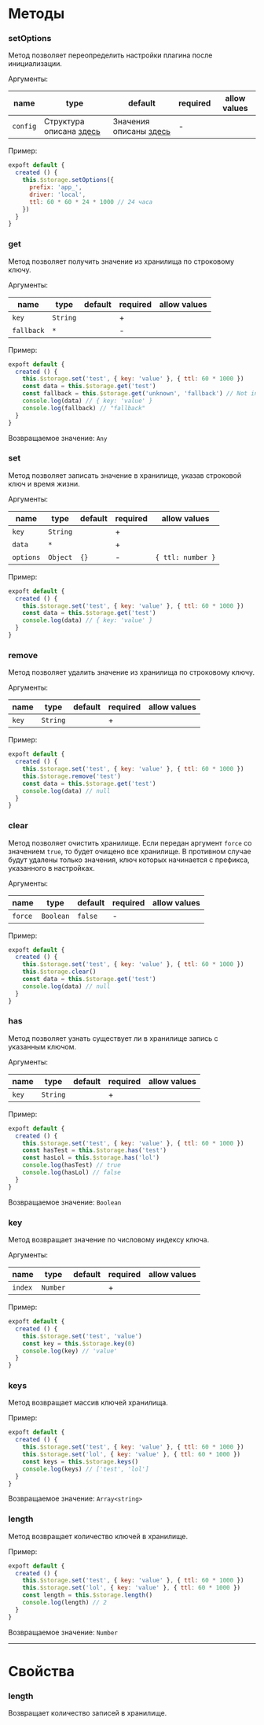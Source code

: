 # Методы

### setOptions

Метод позволяет переопределить настройки плагина после инициализации.

Аргументы:

|   name   |   type   | default  | required | allow values |
|----------|----------|----------|----------|----------|
| `config` | Структура описана [здесь](options.md) | Значения описаны [здесь](options.md)     | -        |          |

Пример:

```javascript
expoft default {
  created () {
    this.$storage.setOptions({
      prefix: 'app_',
      driver: 'local',
      ttl: 60 * 60 * 24 * 1000 // 24 часа
    })
  }
}
```

### get

Метод позволяет получить значение из хранилища по строковому ключу.

Аргументы:

|   name   |   type   | default  | required | allow values |
|----------|----------|----------|----------|----------|
| `key`    | `String` |          | +        |          |
| `fallback`    | `*` |          | -        |          |

Пример:

```javascript
expoft default {
  created () {
    this.$storage.set('test', { key: 'value' }, { ttl: 60 * 1000 })
    const data = this.$storage.get('test')
    const fallback = this.$storage.get('unknown', 'fallback') // Not in storage
    console.log(data) // { key: 'value' }
    console.log(fallback) // "fallback"
  }
}
```

Возвращаемое значение: `Any`

### set

Метод позволяет записать значение в хранилище, указав строковой ключ и время жизни.

Аргументы:

|   name   |   type   | default  | required | allow values |
|----------|----------|----------|----------|----------|
| `key`    | `String` |          | +        |          |
| `data`   | `*`      |          | +        |          |
| `options`| `Object` |  `{}`    | -        | `{ ttl: number }`|

Пример:

```javascript
expoft default {
  created () {
    this.$storage.set('test', { key: 'value' }, { ttl: 60 * 1000 })
    const data = this.$storage.get('test')
    console.log(data) // { key: 'value' }
  }
}
```

### remove

Метод позволяет удалить значение из хранилища по строковому ключу.

Аргументы:

|   name   |   type   | default  | required | allow values |
|----------|----------|----------|----------|----------|
| `key`    | `String` |          | +        |          |

Пример:

```javascript
expoft default {
  created () {
    this.$storage.set('test', { key: 'value' }, { ttl: 60 * 1000 })
    this.$storage.remove('test')
    const data = this.$storage.get('test')
    console.log(data) // null
  }
}
```

### clear

Метод позволяет очистить хранилище.
Если передан аргумент `force` со значением `true`, то будет очищено все хранилище.
В противном случае будут удалены только значения, ключ которых начинается с префикса, указанного в настройках.

Аргументы:

|   name   |   type   | default  | required | allow values |
|----------|----------|----------|----------|----------|
| `force`  | `Boolean`| `false`  | -        |          |

Пример:

```javascript
expoft default {
  created () {
    this.$storage.set('test', { key: 'value' }, { ttl: 60 * 1000 })
    this.$storage.clear()
    const data = this.$storage.get('test')
    console.log(data) // null
  }
}
```

### has

Метод позволяет узнать существует ли в хранилище запись с указанным ключом.

Аргументы:

|   name   |   type   | default  | required | allow values |
|----------|----------|----------|----------|----------|
| `key`    | `String` |          | +        |          |

Пример:

```javascript
expoft default {
  created () {
    this.$storage.set('test', { key: 'value' }, { ttl: 60 * 1000 })
    const hasTest = this.$storage.has('test')
    const hasLol = this.$storage.has('lol')
    console.log(hasTest) // true
    console.log(hasLol) // false
  }
}
```

Возвращаемое значение: `Boolean`

### key

Метод возвращает значение по числовому индексу ключа.

Аргументы:

|   name   |   type   | default  | required | allow values |
|----------|----------|----------|----------|----------|
| `index`  | `Number` |          | +        |          |

Пример:

```javascript
expoft default {
  created () {
    this.$storage.set('test', 'value')
    const key = this.$storage.key(0)
    console.log(key) // 'value'
  }
}
```

### keys

Метод возвращает массив ключей хранилища.

Пример:

```javascript
expoft default {
  created () {
    this.$storage.set('test', { key: 'value' }, { ttl: 60 * 1000 })
    this.$storage.set('lol', { key: 'value' }, { ttl: 60 * 1000 })
    const keys = this.$storage.keys()
    console.log(keys) // ['test', 'lol']
  }
}
```

Возвращаемое значение: `Array<string>`

### length

Метод возвращает количество ключей в хранилище.

Пример:

```javascript
expoft default {
  created () {
    this.$storage.set('test', { key: 'value' }, { ttl: 60 * 1000 })
    this.$storage.set('lol', { key: 'value' }, { ttl: 60 * 1000 })
    const length = this.$storage.length()
    console.log(length) // 2
  }
}
```

Возвращаемое значение: `Number`

- - -
# Свойства

### length

Возвращает количество записей в хранилище.

